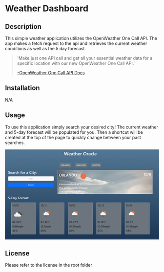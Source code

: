 # Weather Dashboard

## Description

This simple weather application utilizes the OpenWeather One Call API. The app makes a fetch request to the api and retrieves the current weather conditions as well as the 5 day forecast.  

>'Make just one API call and get all your essential weather data for a specific location with our new OpenWeather One Call API.'
>
> [-OpenWeather One Call API Docs](https://openweathermap.org/api/one-call-api)

## Installation

N/A

## Usage

To use this application simply search your desired city! The current weather and 5-day forecast will be populated for you. Then a shortcut will be created at the top of the page to quickly change between your past searches.

![A screen shot of my deployed app](./assets/images/Screenshot%202023-10-09%20102720.png)

## License

Please refer to the license in the root folder